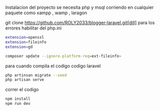 Instalacion del proyecto
se necesita php y msql corriendo en cualquier paquete como xampp , wamp , laragon

git clone https://github.com/ROLY2033/blogger-laravel.git[dill]
para los errores habilitar del php.ini
```sh
extension=openssl
extension=fileinfo
extension=gd
```

```sh
composer update --ignore-platform-req=ext-fileinfo~
```

para cuando compila el codigo codigo laravel

```sh 
php artinsan migrate --seed
php artisan serve
```

correr el codigo
```sh
npm install
npm run dev
```

